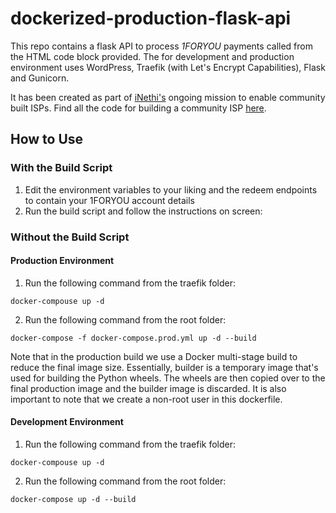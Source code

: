 # dockerized-production-flask-api
This repo contains a flask API to process _1FORYOU_ payments called from the HTML code block provided.
The for development and production environment uses WordPress, Traefik (with Let's Encrypt Capabilities), 
Flask and Gunicorn.

It has been created as part of [iNethi's](https://www.inethi.org.za) ongoing mission to enable community built ISPs.
Find all the code for building a community ISP [here](https://github.com/iNethi).

## How to Use
### With the Build Script
1. Edit the environment variables to your liking and the redeem endpoints to contain your 1FORYOU account details
2. Run the build script and follow the instructions on screen:
### Without the Build Script
#### Production Environment
1. Run the following command from the traefik folder:
```
docker-compouse up -d
```
2. Run the following command from the root folder:
```
docker-compose -f docker-compose.prod.yml up -d --build
```
Note that in the production build we use a Docker multi-stage build to reduce the final image size. Essentially, builder is a temporary image that's used for building the Python wheels. The wheels are then copied over to the final production image and the builder image is discarded.
It is also important to note that we create a non-root user in this dockerfile.

#### Development Environment
1. Run the following command from the traefik folder:
```
docker-compouse up -d
```
2. Run the following command from the root folder:
```
docker-compose up -d --build
```
